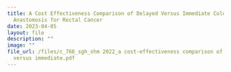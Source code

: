```yaml
---
title: A Cost Effectiveness Comparison of Delayed Versus Immediate Coloanal
  Anastomosis for Rectal Cancer
date: 2023-04-05
layout: file
description: ""
image: ""
file_url: /files/c_766_sgh_shm 2022_a cost-effectiveness comparison of delayed
  versus immediate.pdf
---
```

